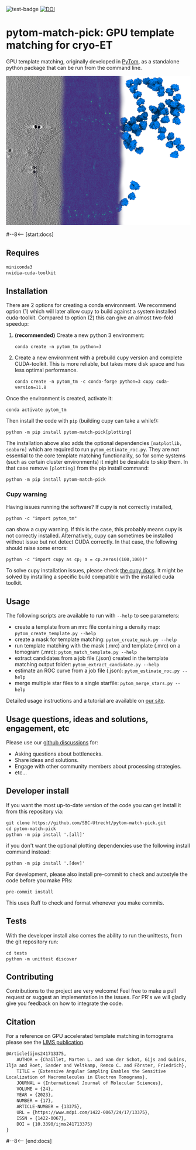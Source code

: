 ![test-badge](https://github.com/SBC-Utrecht/pytom-match-pick/actions/workflows/unit-tests.yml/badge.svg?branch=main)
[![DOI](https://zenodo.org/badge/DOI/10.5281/zenodo.10728422.svg)](https://doi.org/10.5281/zenodo.10728422)


# pytom-match-pick: GPU template matching for cryo-ET

GPU template matching, originally developed in [PyTom](https://github.com/SBC-Utrecht/PyTom), as a standalone python package that can be run from the command line.

![cover_image](docs/images/tomo200528_100_illustration.png)

<!--
This line starts the block that is incorporated into the website via mkdocs snippets
-->
#--8<-- [start:docs]

## Requires

```
miniconda3
nvidia-cuda-toolkit
```

## Installation

There are 2 options for creating a conda environment. We recommend option (1) which will later allow cupy to build 
against a system installed cuda-toolkit. Compared to option (2) this can give an almost two-fold speedup:

1. **(recommended)** Create a new python 3 environment:

    ```commandline
    conda create -n pytom_tm python=3
    ```

2.  Create a new environment with a prebuild cupy version and complete CUDA-toolkit. This is more reliable, but takes more 
    disk space and has less optimal performance.

    ```commandline
    conda create -n pytom_tm -c conda-forge python=3 cupy cuda-version=11.8
    ```


Once the environment is created, activate it:

```commandline
conda activate pytom_tm
```

Then install the code with `pip` (building cupy can take a while!):

```commandline
python -m pip install pytom-match-pick[plotting]
```

The installation above also adds the optional dependencies `[matplotlib, seaborn]` which are required to run 
`pytom_estimate_roc.py`. They are not essential to the core template matching functionality, so for some systems 
(such as certain cluster environments) it might be desirable to skip them. In that case remove `[plotting]` from the pip install command:

```commandline
python -m pip install pytom-match-pick
```

### Cupy warning
Having issues running the software? If cupy is not correctly installed, 
```commandline
python -c "import pytom_tm"
```

can show a cupy warning. If this is the case, this probably means cupy is not correctly installed.
Alternatively, cupy can sometimes be installed without issue but not detect CUDA correctly. In that case, the following should raise some errors:
```commandline
python -c "import cupy as cp; a = cp.zeros((100,100))"
```

To solve cupy installation issues, please check 
[the cupy docs](https://docs.cupy.dev/en/stable/install.html#installing-cupy). It might be solved by installing a 
specific build compatible with the installed cuda toolkit.   

## Usage

The following scripts are available to run with `--help` to see parameters:

- create a template from an mrc file containing a density map: `pytom_create_template.py --help`
- create a mask for template matching: `pytom_create_mask.py --help`
- run template matching with the mask (.mrc) and template (.mrc) on a tomogram (.mrc): `pytom_match_template.py --help`
- extract candidates from a job file (.json) created in the template matching output folder: `pytom_extract_candidate.py --help`
- estimate an ROC curve from a job file (.json): `pytom_estimate_roc.py --help`
- merge multiple star files to a single starfile: `pytom_merge_stars.py --help`

Detailed usage instructions and a tutorial are available on [our site](https://SBC-Utrecht.github.io/pytom-match-pick).

## Usage questions, ideas and solutions, engagement, etc
Please use our [github discussions](https://github.com/SBC-Utrecht/pytom-match-pick/discussions) for:
 - Asking questions about bottlenecks.
 - Share ideas and solutions.
 - Engage with other community members about processing strategies.
 - etc...

## Developer install
If you want the most up-to-date version of the code you can get install it from this repository via:

```commandline
git clone https://github.com/SBC-Utrecht/pytom-match-pick.git
cd pytom-match-pick
python -m pip install '.[all]'
```

if you don't want the optional plotting dependencies use the following install command instead:
```commandline
python -m pip install '.[dev]'
```

For development, please also install pre-commit to check and autostyle the code before 
you make PRs: 

```commandline
pre-commit install
```

This uses Ruff to check and format whenever you make commits. 

## Tests

With the developer install also comes the ability to run the unittests,
from the git repository run:

```commandline
cd tests
python -m unittest discover
```

## Contributing

Contributions to the project are very welcome! Feel free to make a pull request or suggest an implementation in the issues. For PR's we will gladly give you feedback on how to integrate the code.

## Citation

For a reference on GPU accelerated template matching in tomograms please see the [IJMS publication](https://www.mdpi.com/1422-0067/24/17/13375).


```
@Article{ijms241713375,
    AUTHOR = {Chaillet, Marten L. and van der Schot, Gijs and Gubins, Ilja and Roet, Sander and Veltkamp, Remco C. and Förster, Friedrich},
    TITLE = {Extensive Angular Sampling Enables the Sensitive Localization of Macromolecules in Electron Tomograms},
    JOURNAL = {International Journal of Molecular Sciences},
    VOLUME = {24},
    YEAR = {2023},
    NUMBER = {17},
    ARTICLE-NUMBER = {13375},
    URL = {https://www.mdpi.com/1422-0067/24/17/13375},
    ISSN = {1422-0067},
    DOI = {10.3390/ijms241713375}
}
```

<!--
This ends the block for the website
-->
#--8<-- [end:docs]
